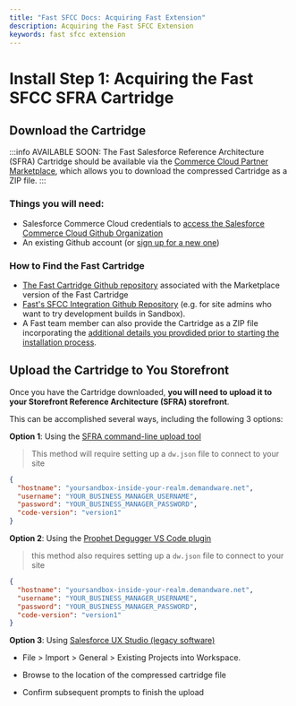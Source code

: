 ```yaml
---
title: "Fast SFCC Docs: Acquiring Fast Extension"
description: Acquiring the Fast SFCC Extension
keywords: fast sfcc extension
---
```


# Install Step 1: Acquiring the Fast SFCC SFRA Cartridge

## Download the Cartridge

:::info AVAILABLE SOON:
The Fast Salesforce Reference Architecture (SFRA) Cartridge should be available via the [Commerce Cloud Partner Marketplace](https://www.salesforce.com/products/commerce-cloud/partner-marketplace/), which allows you to download the compressed Cartridge as a ZIP file.
:::

### Things you will need:

- Salesforce Commerce Cloud credentials to [access the Salesforce Commerce Cloud Github Organization](https://github.com/orgs/SalesforceCommerceCloud/sso/sign_up)
- An existing Github account (or [sign up for a new one](http://github.com/join))

### How to Find the Fast Cartridge

- [The Fast Cartridge Github repository](<(https://github.com/SalesforceCommerceCloud/link_fastcheckout)>) associated with the Marketplace version of the Fast Cartridge
- [Fast's SFCC Integration Github Repository](https://github.com/fast-af/sfcc-integration/) (e.g. for site admins who want to try development builds in Sandbox).
- A Fast team member can also provide the Cartridge as a ZIP file incorporating the [additional details you provdided prior to starting the installation process](../pre-install/requirements).

## Upload the Cartridge to You Storefront

Once you have the Cartridge downloaded, **you will need to upload it to your Storefront Reference Architecture (SFRA) storefront**.

This can be accomplished several ways, including the following 3 options:

**Option 1**: Using the [SFRA command-line upload tool](https://documentation.b2c.commercecloud.salesforce.com/DOC1/topic/com.demandware.dochelp/content/b2c_commerce/topics/sfra/b2c_adding_custom_cartridges.html)

> This method will require setting up a `dw.json` file to connect to your site

```json
{
  "hostname": "yoursandbox-inside-your-realm.demandware.net",
  "username": "YOUR_BUSINESS_MANAGER_USERNAME",
  "password": "YOUR_BUSINESS_MANAGER_PASSWORD",
  "code-version": "version1"
}
```

**Option 2**: Using the [Prophet Degugger VS Code plugin](https://marketplace.visualstudio.com/items?itemName=SqrTT.prophet)

> this method also requires setting up a `dw.json` file to connect to your site

```json
{
  "hostname": "yoursandbox-inside-your-realm.demandware.net",
  "username": "YOUR_BUSINESS_MANAGER_USERNAME",
  "password": "YOUR_BUSINESS_MANAGER_PASSWORD",
  "code-version": "version1"
}
```

**Option 3**: Using [Salesforce UX Studio (legacy software)](https://documentation.b2c.commercecloud.salesforce.com/DOC1/topic/com.demandware.dochelp/LegacyDevDoc/UploadCartridges.html)

- File > Import > General > Existing Projects into Workspace.

- Browse to the location of the compressed cartridge file

- Confirm subsequent prompts to finish the upload
